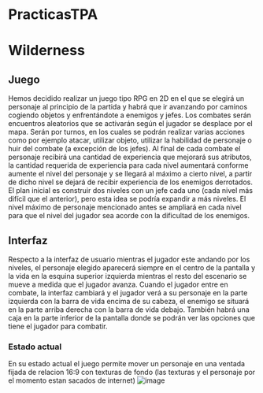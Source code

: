 # PracticasTPA
# Wilderness
## Juego
Hemos decidido realizar un juego tipo RPG en 2D en el que se elegirá un personaje al principio de la partida y habrá que ir avanzando por caminos cogiendo objetos y enfrentándote a enemigos y jefes.
Los combates serán encuentros aleatorios que se activarán según el jugador se desplace por el mapa. Serán por turnos, en los cuales se podrán realizar varias acciones como por ejemplo atacar, utilizar objeto, utilizar la habilidad de personaje o huir del combate (a excepción de los jefes).
Al final de cada combate el personaje recibirá una cantidad de experiencia que mejorará sus atributos, la cantidad requerida de experiencia para cada nivel aumentará conforme aumente el nivel del personaje y se llegará al máximo a cierto nivel, a partir de dicho nivel se dejará de recibir experiencia de los enemigos derrotados.
El plan inicial es construir dos niveles con un jefe cada uno (cada nivel más difícil que el anterior), pero esta idea se podría expandir a más niveles. El nivel máximo de personaje mencionado antes se ampliará en cada nivel para que el nivel del jugador sea acorde con la dificultad de los enemigos.
## Interfaz
Respecto a la interfaz de usuario mientras el jugador este andando por los niveles, el personaje elegido aparecerá siempre en el centro de la pantalla y la vida en la esquina superior izquierda mientras el resto del escenario se mueve a medida que el jugador avanza.
Cuando el jugador entre en combate, la interfaz cambiará y el jugador verá a su personaje en la parte izquierda con la barra de vida encima de su cabeza, el enemigo se situará en la parte arriba derecha con la barra de vida debajo. También habrá una caja en la parte inferior de la pantalla donde se podrán ver las opciones que tiene el jugador para combatir.
### Estado actual
En su estado actual el juego permite mover un personaje en una ventada fijada de relacion 16:9 con texturas de fondo (las texturas y el personaje por el momento estan sacados de internet)
![image](https://github.com/GuillermoHerranzV/PracticasTPA/assets/149266597/ad66caf5-512c-4829-a550-d3b7e3a915bf)
